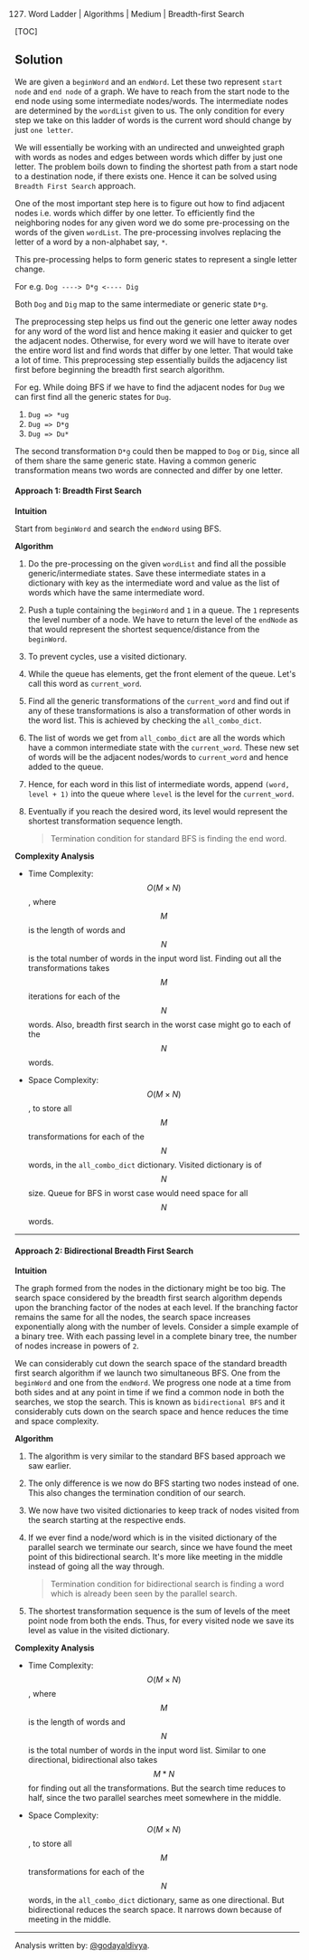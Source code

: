 127. Word Ladder | Algorithms | Medium | Breadth-first Search

[TOC]

## Solution

We are given a `beginWord` and an `endWord`. Let these two represent `start node` and `end node` of a graph. We have to reach from the start node to the end node using some intermediate nodes/words. The intermediate nodes are determined by the `wordList` given to us. The only condition for every step we take on this ladder of words is the current word should change by just `one letter`.





We will essentially be working with an undirected and unweighted graph with words as nodes and edges between words which differ by just one letter. The problem boils down to finding the shortest path from a start node to a destination node, if there exists one. Hence it can be solved using `Breadth First Search` approach.

One of the most important step here is to figure out how to find adjacent nodes i.e. words which differ by one letter. To efficiently find the neighboring nodes for any given word we do some pre-processing on the words of the given `wordList`. The pre-processing involves replacing the letter of a word by a non-alphabet say, `*`.





This pre-processing helps to form generic states to represent a single letter change.

For e.g. `Dog ----> D*g <---- Dig`

Both `Dog` and `Dig` map to the same intermediate or generic state `D*g`.

The preprocessing step helps us find out the generic one letter away nodes for any word of the word list and hence making it easier and quicker to get the adjacent nodes. Otherwise, for every word we will have to iterate over the entire word list and find words that differ by one letter. That would take a lot of time. This preprocessing step essentially builds the adjacency list first before beginning the breadth first search algorithm.

For eg. While doing BFS if we have to find the adjacent nodes for `Dug` we can first find all the generic states for `Dug`.

1. `Dug => *ug`
2. `Dug => D*g`
3. `Dug => Du*`

The second transformation `D*g` could then be mapped to `Dog` or `Dig`, since all of them share the same generic state. Having a common generic transformation means two words are connected and differ by one letter.

#### Approach 1: Breadth First Search

**Intuition**

Start from `beginWord` and search the `endWord` using BFS.

**Algorithm**

1. Do the pre-processing on the given `wordList` and find all the possible generic/intermediate states. Save these intermediate states in a dictionary with key as the intermediate word and value as the list of words which have the same intermediate word.
2. Push a tuple containing the `beginWord` and `1` in a queue. The `1` represents the level number of a node. We have to return the level of the `endNode` as that would represent the shortest sequence/distance from the `beginWord`.
3. To prevent cycles, use a visited dictionary.
4. While the queue has elements, get the front element of the queue. Let's call this word as `current_word`.
5. Find all the generic transformations of the `current_word` and find out if any of these transformations is also a transformation of other words in the word list. This is achieved by checking the `all_combo_dict`.
6. The list of words we get from `all_combo_dict` are all the words which have a common intermediate state with the `current_word`. These new set of words will be the adjacent nodes/words to `current_word` and hence added to the queue.
6. Hence, for each word in this list of intermediate words, append `(word, level + 1)` into the queue where `level` is the level for the `current_word`.
7. Eventually if you reach the desired word, its level would represent the shortest transformation sequence length.

    >Termination condition for standard BFS is finding the end word.



**Complexity Analysis**

* Time Complexity: $$O(M \times N)$$, where $$M$$ is the length of words and $$N$$ is the total number of words in the input word list. Finding out all the transformations takes $$M$$ iterations for each of the $$N$$ words. Also, breadth first search in the worst case might go to each of the $$N$$ words.

* Space Complexity: $$O(M \times N)$$, to store all $$M$$ transformations for each of the $$N$$ words, in the `all_combo_dict` dictionary. Visited dictionary is of $$N$$ size. Queue for BFS in worst case would need space for all $$N$$ words.  



---

#### Approach 2: Bidirectional Breadth First Search

**Intuition**

The graph formed from the nodes in the dictionary might be too big. The search space considered by the breadth first search algorithm depends upon the branching factor of the nodes at each level. If the branching factor remains the same for all the nodes, the search space increases exponentially along with the number of levels. Consider a simple example of a binary tree. With each passing level in a complete binary tree, the number of nodes increase in powers of `2`.

We can considerably cut down the search space of the standard breadth first search algorithm if we launch two simultaneous BFS. One from the `beginWord` and one from the `endWord`. We progress one node at a time from both sides and at any point in time if we find a common node in both the searches, we stop the search. This is known as `bidirectional BFS` and it considerably cuts down on the search space and hence reduces the time and space complexity.





**Algorithm**

1. The algorithm is very similar to the standard BFS based approach we saw earlier.
2. The only difference is we now do BFS starting two nodes instead of one. This also changes the termination condition of our search.
3. We now have two visited dictionaries to keep track of nodes visited from the search starting at the respective ends.
4. If we ever find a node/word which is in the visited dictionary of the parallel search we terminate our search, since we have found the meet point of this bidirectional search. It's more like meeting in the middle instead of going all the way through.

    >Termination condition for bidirectional search is finding a word which is already been seen by the parallel search.

5. The shortest transformation sequence is the sum of levels of the meet point node from both the ends. Thus, for every visited node we save its level as value in the visited dictionary.








**Complexity Analysis**

* Time Complexity: $$O(M \times N)$$, where $$M$$ is the length of words and $$N$$ is the total number of words in the input word list. Similar to one directional, bidirectional also takes $$M*N$$ for finding out all the transformations. But the search time reduces to half, since the two parallel searches meet somewhere in the middle.

* Space Complexity: $$O(M \times N)$$, to store all $$M$$ transformations for each of the $$N$$ words, in the `all_combo_dict` dictionary, same as one directional. But bidirectional reduces the search space. It narrows down because of meeting in the middle.  


---
Analysis written by: [@godayaldivya](https://leetcode.com/godayaldivya/).
